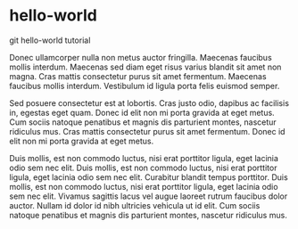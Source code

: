 # hello-world
git hello-world tutorial

Donec ullamcorper nulla non metus auctor fringilla. Maecenas faucibus mollis interdum. Maecenas sed diam eget risus varius blandit sit amet non magna. Cras mattis consectetur purus sit amet fermentum. Maecenas faucibus mollis interdum. Vestibulum id ligula porta felis euismod semper.

Sed posuere consectetur est at lobortis. Cras justo odio, dapibus ac facilisis in, egestas eget quam. Donec id elit non mi porta gravida at eget metus. Cum sociis natoque penatibus et magnis dis parturient montes, nascetur ridiculus mus. Cras mattis consectetur purus sit amet fermentum. Donec id elit non mi porta gravida at eget metus.

Duis mollis, est non commodo luctus, nisi erat porttitor ligula, eget lacinia odio sem nec elit. Duis mollis, est non commodo luctus, nisi erat porttitor ligula, eget lacinia odio sem nec elit. Curabitur blandit tempus porttitor. Duis mollis, est non commodo luctus, nisi erat porttitor ligula, eget lacinia odio sem nec elit. Vivamus sagittis lacus vel augue laoreet rutrum faucibus dolor auctor. Nullam id dolor id nibh ultricies vehicula ut id elit. Cum sociis natoque penatibus et magnis dis parturient montes, nascetur ridiculus mus.
